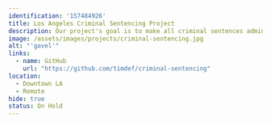 ```yaml
---
identification: '157484926'
title: Los Angeles Criminal Sentencing Project
description: Our project's goal is to make all criminal sentences administered in LA county into an open dataset. There is a lot of data about when and where crimes are committed - but none about what sentences are passed down in LA County.
image: /assets/images/projects/criminal-sentencing.jpg
alt: "'gavel'"
links: 
  - name: GitHub
    url: "https://github.com/timdef/criminal-sentencing" 
location: 
  - Downtown LA
  - Remote
hide: true
status: On Hold
---
```


